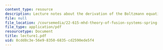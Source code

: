 ```yaml
---
content_type: resource
description: Lecture notes about the derivation of the Boltzmann equation.
file: null
file_location: /coursemedia/22-615-mhd-theory-of-fusion-systems-spring-2007/8cdd8c3e56e983506835cd2590ede5f4_lecture1.pdf
file_type: application/pdf
resourcetype: Document
title: lecture1.pdf
uid: 8cdd8c3e-56e9-8350-6835-cd2590ede5f4
---
```

